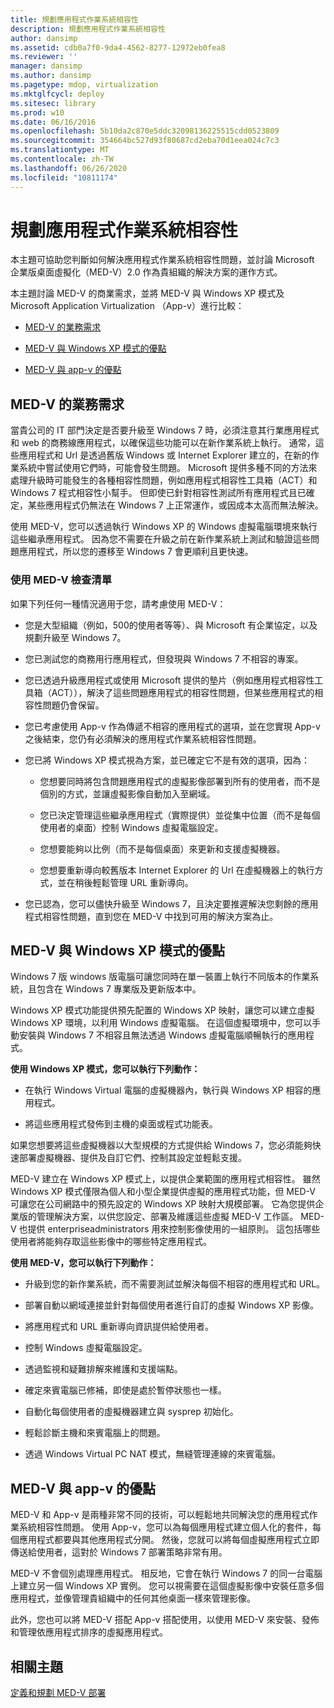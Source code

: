 ```yaml
---
title: 規劃應用程式作業系統相容性
description: 規劃應用程式作業系統相容性
author: dansimp
ms.assetid: cdb0a7f0-9da4-4562-8277-12972eb0fea8
ms.reviewer: ''
manager: dansimp
ms.author: dansimp
ms.pagetype: mdop, virtualization
ms.mktglfcycl: deploy
ms.sitesec: library
ms.prod: w10
ms.date: 06/16/2016
ms.openlocfilehash: 5b10da2c870e5ddc32098136225515cdd0523809
ms.sourcegitcommit: 354664bc527d93f80687cd2eba70d1eea024c7c3
ms.translationtype: MT
ms.contentlocale: zh-TW
ms.lasthandoff: 06/26/2020
ms.locfileid: "10811174"
---
```

# 規劃應用程式作業系統相容性


本主題可協助您判斷如何解決應用程式作業系統相容性問題，並討論 Microsoft 企業版桌面虛擬化（MED-V）2.0 作為貴組織的解決方案的運作方式。

本主題討論 MED-V 的商業需求，並將 MED-V 與 Windows XP 模式及 Microsoft Application Virtualization （App-v）進行比較：

-   [MED-V 的業務需求](#bkmk-whenmedv)

-   [MED-V 與 Windows XP 模式的優點](#bkmk-medvvsxp)

-   [MED-V 與 app-v 的優點](#bkmk-medvvsappv)

## <a href="" id="bkmk-whenmedv"></a>MED-V 的業務需求


當貴公司的 IT 部門決定是否要升級至 Windows 7 時，必須注意其行業應用程式和 web 的商務線應用程式，以確保這些功能可以在新作業系統上執行。 通常，這些應用程式和 Url 是透過舊版 Windows 或 Internet Explorer 建立的，在新的作業系統中嘗試使用它們時，可能會發生問題。 Microsoft 提供多種不同的方法來處理升級時可能發生的各種相容性問題，例如應用程式相容性工具箱（ACT）和 Windows 7 程式相容性小幫手。 但即使已針對相容性測試所有應用程式且已確定，某些應用程式仍無法在 Windows 7 上正常運作，或因成本太高而無法解決。

使用 MED-V，您可以透過執行 Windows XP 的 Windows 虛擬電腦環境來執行這些繼承應用程式。 因為您不需要在升級之前在新作業系統上測試和驗證這些問題應用程式，所以您的遷移至 Windows 7 會更順利且更快速。

### 使用 MED-V 檢查清單

如果下列任何一種情況適用于您，請考慮使用 MED-V：

-   您是大型組織（例如，500的使用者等等）、與 Microsoft 有企業協定，以及規劃升級至 Windows 7。

-   您已測試您的商務用行應用程式，但發現與 Windows 7 不相容的專案。

-   您已透過升級應用程式或使用 Microsoft 提供的墊片（例如應用程式相容性工具箱（ACT）），解決了這些問題應用程式的相容性問題，但某些應用程式的相容性問題仍會保留。

-   您已考慮使用 App-v 作為傳遞不相容的應用程式的選項，並在您實現 App-v 之後結束，您仍有必須解決的應用程式作業系統相容性問題。

-   您已將 Windows XP 模式視為方案，並已確定它不是有效的選項，因為：

    -   您想要同時將包含問題應用程式的虛擬影像部署到所有的使用者，而不是個別的方式，並讓虛擬影像自動加入至網域。

    -   您已決定管理這些繼承應用程式（實際提供）並從集中位置（而不是每個使用者的桌面）控制 Windows 虛擬電腦設定。

    -   您想要能夠以比例（而不是每個桌面）來更新和支援虛擬機器。

    -   您想要重新導向較舊版本 Internet Explorer 的 Url 在虛擬機器上的執行方式，並在稍後輕鬆管理 URL 重新導向。

-   您已認為，您可以儘快升級至 Windows 7，且決定要推遲解決您剩餘的應用程式相容性問題，直到您在 MED-V 中找到可用的解決方案為止。

## <a href="" id="bkmk-medvvsxp"></a> MED-V 與 Windows XP 模式的優點


Windows 7 版 windows 版電腦可讓您同時在單一裝置上執行不同版本的作業系統，且包含在 Windows 7 專業版及更新版本中。

Windows XP 模式功能提供預先配置的 Windows XP 映射，讓您可以建立虛擬 Windows XP 環境，以利用 Windows 虛擬電腦。 在這個虛擬環境中，您可以手動安裝與 Windows 7 不相容且無法透過 Windows 虛擬電腦順暢執行的應用程式。

**使用 Windows XP 模式，您可以執行下列動作：**

-   在執行 Windows Virtual 電腦的虛擬機器內，執行與 Windows XP 相容的應用程式。

-   將這些應用程式發佈到主機的桌面或程式功能表。

如果您想要將這些虛擬機器以大型規模的方式提供給 Windows 7，您必須能夠快速部署虛擬機器、提供及自訂它們、控制其設定並輕鬆支援。

MED-V 建立在 Windows XP 模式上，以提供企業範圍的應用程式相容性。 雖然 Windows XP 模式僅限為個人和小型企業提供虛擬的應用程式功能，但 MED-V 可讓您在公司網路中的預先設定的 Windows XP 映射大規模部署。 它為您提供企業版的管理解決方案，以供您設定、部署及維護這些虛擬 MED-V 工作區。 MED-V 也提供 enterpriseadministrators 用來控制影像使用的一組原則。 這包括哪些使用者將能夠存取這些影像中的哪些特定應用程式。

**使用 MED-V，您可以執行下列動作：**

-   升級到您的新作業系統，而不需要測試並解決每個不相容的應用程式和 URL。

-   部署自動以網域連接並針對每個使用者進行自訂的虛擬 Windows XP 影像。

-   將應用程式和 URL 重新導向資訊提供給使用者。

-   控制 Windows 虛擬電腦設定。

-   透過監視和疑難排解來維護和支援端點。

-   確定來賓電腦已修補，即使是處於暫停狀態也一樣。

-   自動化每個使用者的虛擬機器建立與 sysprep 初始化。

-   輕鬆診斷主機和來賓電腦上的問題。

-   透過 Windows Virtual PC NAT 模式，無縫管理連線的來賓電腦。

## <a href="" id="bkmk-medvvsappv"></a>MED-V 與 app-v 的優點


MED-V 和 App-v 是兩種非常不同的技術，可以輕鬆地共同解決您的應用程式作業系統相容性問題。 使用 App-v，您可以為每個應用程式建立個人化的套件，每個應用程式都要與其他應用程式分開。 然後，您就可以將每個虛擬應用程式立即傳送給使用者，這對於 Windows 7 部署策略非常有用。

MED-V 不會個別處理應用程式。 相反地，它會在執行 Windows 7 的同一台電腦上建立另一個 Windows XP 實例。 您可以視需要在這個虛擬影像中安裝任意多個應用程式，並像管理貴組織中的任何其他桌面一樣來管理影像。

此外，您也可以將 MED-V 搭配 App-v 搭配使用，以使用 MED-V 來安裝、發佈和管理依應用程式排序的虛擬應用程式。

## 相關主題


[定義和規劃 MED-V 部署](define-and-plan-your-med-v-deployment.md)

 

 





